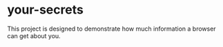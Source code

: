 # your-secrets
This project is designed to demonstrate how much information a browser can get about you.
